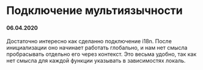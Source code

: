 # Подключение мультиязычности

#### 06.04.2020

Достаточно интересно как сделанно подключение i18n. После инициализации оно начинает работать глобально, 
и нам нет смысла пробрасывать отдельно его через контекст. Это весьма удобно, так как нет смысла для 
каждой функции указывать в зависимостях локаль.


